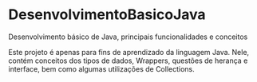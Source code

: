 # DesenvolvimentoBasicoJava
Desenvolvimento básico de Java, principais funcionalidades e conceitos


Este projeto é apenas para fins de aprendizado da linguagem Java.
Nele, contém conceitos dos tipos de dados, Wrappers, questões de herança e interface, bem como algumas utilizações de Collections. 
